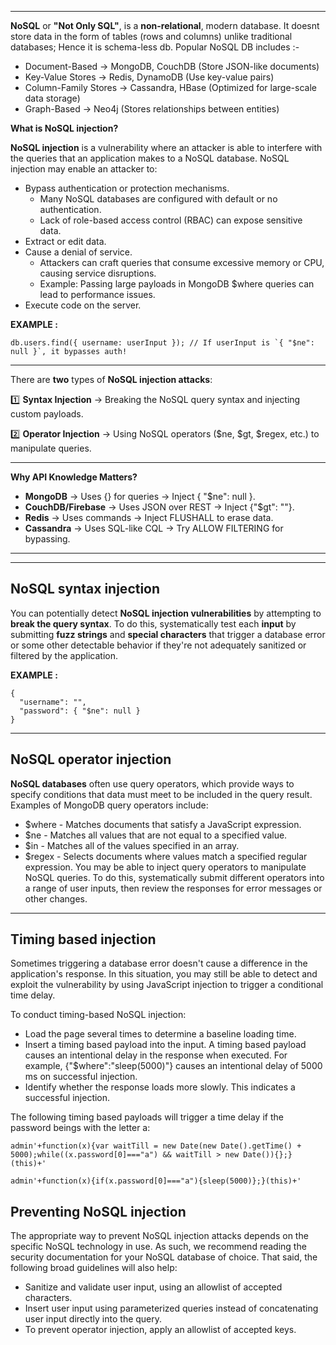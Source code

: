 ----
**NoSQL** or **"Not Only SQL"**, is a **non-relational**, modern database.
It doesnt store data in the form of tables (rows and columns) unlike traditional databases; Hence it is schema-less db.
Popular NoSQL DB includes :-
 - Document-Based → MongoDB, CouchDB (Store JSON-like documents)
 - Key-Value Stores → Redis, DynamoDB (Use key-value pairs)
 - Column-Family Stores → Cassandra, HBase (Optimized for large-scale data storage)
 - Graph-Based → Neo4j (Stores relationships between entities)

**What is NoSQL injection?**

**NoSQL injection** is a vulnerability where an attacker is able to interfere with the queries that an application makes to a NoSQL database. NoSQL injection may enable an attacker to:
 - Bypass authentication or protection mechanisms.
   - Many NoSQL databases are configured with default or no authentication.
   - Lack of role-based access control (RBAC) can expose sensitive data.
 - Extract or edit data.
 - Cause a denial of service.
   - Attackers can craft queries that consume excessive memory or CPU, causing service disruptions.
   - Example: Passing large payloads in MongoDB $where queries can lead to performance issues.
 - Execute code on the server.

**EXAMPLE :**
```
db.users.find({ username: userInput }); // If userInput is `{ "$ne": null }`, it bypasses auth!
```
----
There are **two** types of **NoSQL injection attacks**:

1️⃣ **Syntax Injection** → Breaking the NoSQL query syntax and injecting custom payloads.

2️⃣ **Operator Injection** → Using NoSQL operators ($ne, $gt, $regex, etc.) to manipulate queries.

----
**Why API Knowledge Matters?**

 - **MongoDB** → Uses {} for queries → Inject { "$ne": null }.
 - **CouchDB/Firebase** → Uses JSON over REST → Inject {"$gt": ""}.
 - **Redis** → Uses commands → Inject FLUSHALL to erase data.
 - **Cassandra** → Uses SQL-like CQL → Try ALLOW FILTERING for bypassing.

----
----
## **NoSQL syntax injection**

You can potentially detect **NoSQL injection vulnerabilities** by attempting to **break the query syntax**. To do this, systematically test each **input** by submitting **fuzz strings** and **special characters** that trigger a database error or some other detectable behavior if they're not adequately sanitized or filtered by the application.

**EXAMPLE :**
````
{
  "username": "",
  "password": { "$ne": null }
}
````
----
## NoSQL operator injection

**NoSQL databases** often use query operators, which provide ways to specify conditions that data must meet to be included in the query result. 
Examples of MongoDB query operators include:
 - $where - Matches documents that satisfy a JavaScript expression.
 - $ne - Matches all values that are not equal to a specified value.
 - $in - Matches all of the values specified in an array.
 - $regex - Selects documents where values match a specified regular expression.
You may be able to inject query operators to manipulate NoSQL queries. To do this, systematically submit different operators into a range of user inputs, then review the responses for error messages or other changes.
----
## Timing based injection

Sometimes triggering a database error doesn't cause a difference in the application's response. In this situation, you may still be able to detect and exploit the vulnerability by using JavaScript injection to trigger a conditional time delay.

To conduct timing-based NoSQL injection:
 - Load the page several times to determine a baseline loading time.
 - Insert a timing based payload into the input. A timing based payload causes an intentional delay in the response when executed. For example, {"$where":"sleep(5000)"} causes an intentional delay of 5000 ms on successful injection.
 - Identify whether the response loads more slowly. This indicates a successful injection.

The following timing based payloads will trigger a time delay if the password beings with the letter a:
````
admin'+function(x){var waitTill = new Date(new Date().getTime() + 5000);while((x.password[0]==="a") && waitTill > new Date()){};}(this)+'

admin'+function(x){if(x.password[0]==="a"){sleep(5000)};}(this)+'
````
## Preventing NoSQL injection
The appropriate way to prevent NoSQL injection attacks depends on the specific NoSQL technology in use. As such, we recommend reading the security documentation for your NoSQL database of choice. That said, the following broad guidelines will also help:
 - Sanitize and validate user input, using an allowlist of accepted characters.
 - Insert user input using parameterized queries instead of concatenating user input directly into the query.
 - To prevent operator injection, apply an allowlist of accepted keys.
